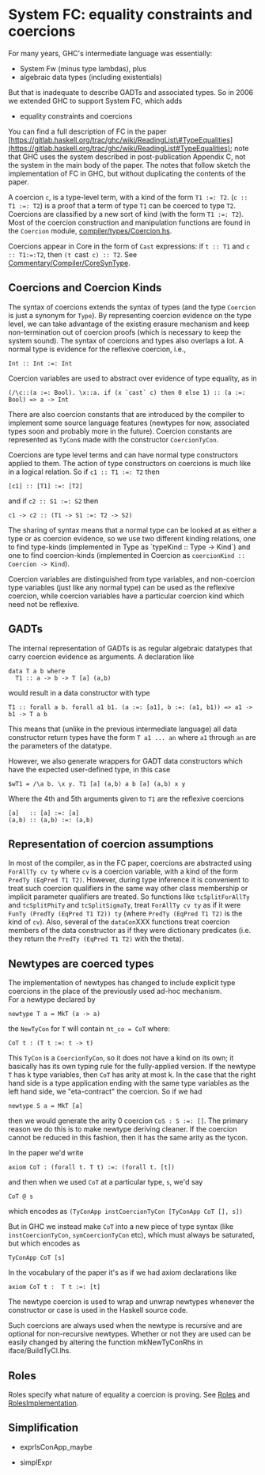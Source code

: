 # System FC: equality constraints and coercions


For many years, GHC's intermediate language was essentially:

- System Fw (minus type lambdas), plus
- algebraic data types (including existentials)


But that is inadequate to describe GADTs and associated types.  So in 2006 we extended GHC to support System FC, which adds

- equality constraints and coercions


You can find a full description of FC in the paper [https://gitlab.haskell.org/trac/ghc/wiki/ReadingList\#TypeEqualities](https://gitlab.haskell.org/trac/ghc/wiki/ReadingList#TypeEqualities); note that GHC uses the system described in post-publication Appendix C, not the system in the main body of the paper.  The notes that follow sketch the implementation of FC in GHC, but without duplicating the contents of the paper.


A coercion `c`, is a type-level term, with a kind of the
form `T1 :=: T2`. (`c :: T1 :=: T2`) is a proof that a term of type `T1`
can be coerced to type `T2`. 
Coercions are classified by a new sort of kind (with the form 
`T1 :=: T2`).  Most of the coercion construction and manipulation functions
are found in the `Coercion` module, [compiler/types/Coercion.hs](https://gitlab.haskell.org/ghc/ghc/tree/master/ghc/compiler/types/Coercion.hs).


Coercions appear in Core in the form of `Cast` expressions:
if `t :: T1` and `c :: T1:=:T2`, then `(t `cast` c) :: T2`. 
See [Commentary/Compiler/CoreSynType](commentary/compiler/core-syn-type).

## Coercions and Coercion Kinds


The syntax of coercions extends the syntax of types (and the type
`Coercion` is just a synonym for `Type`).  By representing coercion
evidence on the type level, we can take advantage of the existing
erasure mechanism and keep non-termination out of coercion proofs
(which is necessary to keep the system sound).  The syntax of
coercions and types also overlaps a lot.  A normal type is evidence
for the reflexive coercion, i.e.,

```wiki
Int :: Int :=: Int
```


Coercion variables are
used to abstract over evidence of type equality, as in

```wiki
(/\c::(a :=: Bool). \x::a. if (x `cast` c) then 0 else 1) :: (a :=: Bool) => a -> Int
```


There are also coercion constants that are introduced by the compiler
to implement some source language features (newtypes for now,
associated types soon and probably more in the future).  Coercion
constants are represented as `TyCon`s made with the constructor
`CoercionTyCon`. 


Coercions are type level terms and can have normal type constructors applied
to them.  The action of type constructors on coercions is much like in
a logical relation.  So if `c1 :: T1 :=: T2` then

```wiki
[c1] :: [T1] :=: [T2]
```


and if `c2 :: S1 :=: S2` then

```wiki
c1 -> c2 :: (T1 -> S1 :=: T2 -> S2)
```


The sharing of syntax means that a normal type can be looked at as
either a type or as coercion evidence, so we use two different kinding
relations, one to find type-kinds (implemented in Type as \`typeKind ::
Type -\> Kind\`) and one to find coercion-kinds (implemented in Coercion as
`coercionKind :: Coercion -> Kind`).


Coercion variables are distinguished from type variables, and
non-coercion type variables (just like any normal type) can be used as
the reflexive coercion, while coercion variables have a particular
coercion kind which need not be reflexive.  

## GADTs


The internal representation of GADTs is as regular algebraic datatypes that carry coercion evidence as arguments.  A declaration like

```wiki
data T a b where
  T1 :: a -> b -> T [a] (a,b)
```


would result in a data constructor with type

```wiki
T1 :: forall a b. forall a1 b1. (a :=: [a1], b :=: (a1, b1)) => a1 -> b1 -> T a b
```


This means that (unlike in the previous intermediate language) all data constructor return types have the form `T a1 ... an` where
`a1` through `an` are the parameters of the datatype.  


However, we also generate wrappers for GADT data constructors which have the expected user-defined type, in this case

```wiki
$wT1 = /\a b. \x y. T1 [a] (a,b) a b [a] (a,b) x y
```


Where the 4th and 5th arguments given to `T1` are the reflexive coercions

```wiki
[a]   :: [a] :=: [a]
(a,b) :: (a,b) :=: (a,b)
```


 


## Representation of coercion assumptions


In most of the compiler, as in the FC paper, coercions are abstracted
using `ForAllTy cv ty` where `cv` is a coercion variable, with a kind of
the form `PredTy (EqPred T1 T2)`.  However, during type inference it is
convenient to treat such coercion qualifiers in the same way other
class membership or implicit parameter qualifiers are treated.  So
functions like `tcSplitForAllTy` and `tcSplitPhiTy` and `tcSplitSigmaTy`,
treat `ForAllTy cv ty` as if it were `FunTy (PredTy (EqPred T1 T2)) ty`
(where `PredTy (EqPred T1 T2)` is the kind of `cv`).  Also, several of the `dataCon`XXX functions treat coercion members of the data constructor
as if they were dictionary predicates (i.e. they return the `PredTy (EqPred T1 T2)` with the theta).

## Newtypes are coerced types


The implementation of newtypes has changed to include explicit type coercions in the place of the previously used ad-hoc mechanism.  
For a newtype declared by

```wiki
newtype T a = MkT (a -> a)
```


the `NewTyCon` for `T` will contain n`t_co = CoT` where:

```wiki
CoT t : (T t :=: t -> t)
```


This `TyCon` is a `CoercionTyCon`, so it does not have a kind on its
own; it basically has its own typing rule for the fully-applied
version.  If the newtype `T` has k type variables, then `CoT` has arity at
most k.  In the case that the right hand side is a type application
ending with the same type variables as the left hand side, we
"eta-contract" the coercion.  So if we had

```wiki
newtype S a = MkT [a]
```


then we would generate the arity 0 coercion `CoS : S :=: []`.  The
primary reason we do this is to make newtype deriving cleaner.  If the coercion
cannot be reduced in this fashion, then it has the same arity as the tycon.


In the paper we'd write

```wiki
axiom CoT : (forall t. T t) :=: (forall t. [t])
```


and then when we used `CoT` at a particular type, `s`, we'd say

```wiki
CoT @ s
```


which encodes as `(TyConApp instCoercionTyCon [TyConApp CoT [], s])`


But in GHC we instead make `CoT` into a new piece of type syntax
(like `instCoercionTyCon`, `symCoercionTyCon` etc), which must always
be saturated, but which encodes as

```wiki
TyConApp CoT [s]
```


In the vocabulary of the paper it's as if we had axiom declarations
like

```wiki
axiom CoT t :  T t :=: [t]
```


The newtype coercion is used to wrap and unwrap newtypes whenever the constructor or case is used in the Haskell source code.


Such coercions are always used when the newtype is recursive and are optional for non-recursive newtypes.  Whether or not they are used can be easily changed by altering the function mkNewTyConRhs in iface/BuildTyCl.lhs.

## Roles


Roles specify what nature of equality a coercion is proving. See [Roles](roles) and [RolesImplementation](roles-implementation).

## Simplification

- exprIsConApp_maybe

- simplExpr
